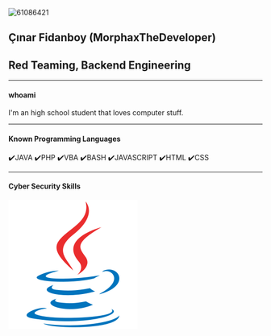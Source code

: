 ![61086421](https://user-images.githubusercontent.com/61086421/235527512-e8634a01-ac87-4876-b334-a63888a4e4b8.jpg)

## Çınar Fidanboy (MorphaxTheDeveloper)
## Red Teaming, Backend Engineering
***  
#### whoami
I'm an high school student that loves computer stuff.  
***  
#### Known Programming Languages
✔️JAVA
✔️PHP
✔️VBA
✔️BASH
✔️JAVASCRIPT
✔️HTML
✔️CSS  
***  
#### Cyber Security Skills
![121221](https://raw.githubusercontent.com/devicons/devicon/master/icons/java/java-original.svg)
